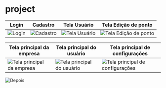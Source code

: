# project

| Login | Cadastro | Tela Usuário | Tela Edição de ponto |
|-------|----------|--------------|----------------------|
| ![Login](https://github.com/user-attachments/assets/1fec5c81-aaca-41cd-97e8-94bbf3720fd1) | ![Cadastro](https://github.com/user-attachments/assets/be76b33e-48ee-410e-9c36-d1534897aae7) | ![Tela Usuário](https://github.com/user-attachments/assets/4cefa4b6-58e2-42ce-82b9-284f9a470c08) | ![Tela Edição de ponto](https://github.com/user-attachments/assets/4a9208a2-0e91-4129-ab6f-2b9d54cc2ef3) |

| Tela principal da empresa | Tela principal do usuário | Tela principal de configurações |
|---------------------------|---------------------------|---------------------------------|
| ![Tela principal da empresa](https://github.com/user-attachments/assets/06788535-1b8b-4bbb-8bd3-d3f76d68359d) | ![Tela principal do usuário](https://github.com/user-attachments/assets/0729ed6b-40d7-4a01-945d-81125562899e) | ![Tela principal de configurações](https://github.com/user-attachments/assets/accde4ef-efc1-44b8-bb85-579db9d899a7)



<img src="https://github.com/user-attachments/assets/eada6e8e-edaf-4de5-ab4b-b1f7a2604529" alt="Depois">
